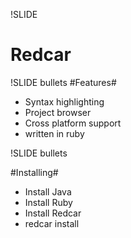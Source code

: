 !SLIDE 
# Redcar #

!SLIDE bullets
#Features#
* Syntax highlighting 
* Project browser
* Cross platform support
* written in ruby

!SLIDE bullets

#Installing#
* Install Java
* Install Ruby
* Install Redcar
* redcar install



